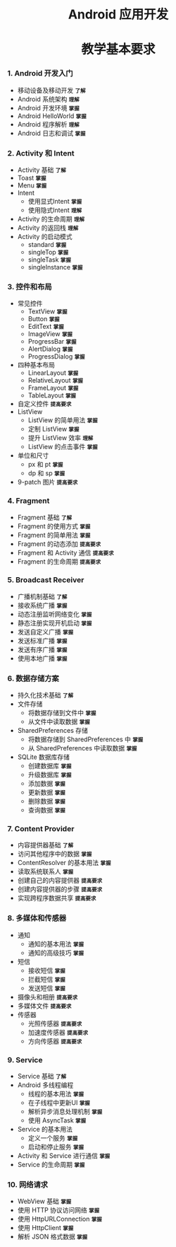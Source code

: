 # <center>Android 应用开发</center>
# <center>教学基本要求</center>

### 1. Android 开发入门
- 移动设备及移动开发 **`了解`**
- Android 系统架构 **`理解`**
- Android 开发环境 **`掌握`**
- Android HelloWorld **`掌握`**
- Android 程序解析 **`理解`**
- Android 日志和调试 **`掌握`**

### 2. Activity 和 Intent
- Activity 基础 **`了解`**
- Toast **`掌握`**
- Menu **`掌握`**
- Intent
    - 使用显式Intent **`掌握`**
    - 使用隐式Intent **`理解`**
- Activity 的生命周期 **`理解`**
- Activity 的返回栈 **`理解`**
- Activity 的启动模式
    - standard **`掌握`**
    - singleTop **`掌握`**
    - singleTask **`掌握`**
    - singleInstance **`掌握`**
 
### 3. 控件和布局
- 常见控件
    - TextView **`掌握`**
    - Button **`掌握`**
    - EditText **`掌握`**
    - ImageView **`掌握`**
    - ProgressBar **`掌握`**
    - AlertDialog **`掌握`**
    - ProgressDialog **`掌握`**
- 四种基本布局
    - LinearLayout **`掌握`**
    - RelativeLayout **`掌握`**
    - FrameLayout **`掌握`**
    - TableLayout **`掌握`**
- 自定义控件 **`提高要求`**
- ListView
    - ListView 的简单用法 **`掌握`**
    - 定制 ListView **`掌握`**
    - 提升 ListView 效率 **`理解`**
    - ListView 的点击事件 **`掌握`**
- 单位和尺寸
    - px 和 pt **`掌握`**
    - dp 和 sp **`掌握`**
- 9-patch 图片 **`提高要求`**
 
### 4. Fragment
- Fragment 基础 **`了解`**
- Fragment 的使用方式 **`掌握`**
- Fragment 的简单用法 **`掌握`**
- Fragment 的动态添加 **`提高要求`**
- Fragment 和 Activity 通信 **`提高要求`**
- Fragment 的生命周期 **`提高要求`**
 
### 5. Broadcast Receiver
- 广播机制基础 **`了解`**
- 接收系统广播 **`掌握`**
- 动态注册监听网络变化 **`掌握`**
- 静态注册实现开机启动 **`掌握`**
- 发送自定义广播 **`掌握`**
- 发送标准广播 **`掌握`**
- 发送有序广播 **`掌握`**
- 使用本地广播 **`掌握`**
 
### 6. 数据存储方案
- 持久化技术基础 **`了解`**
- 文件存储
    - 将数据存储到文件中 **`掌握`**
    - 从文件中读取数据 **`掌握`**
- SharedPreferences 存储
    - 将数据存储到 SharedPreferences 中 **`掌握`**
    - 从 SharedPreferences 中读取数据 **`掌握`**
- SQLite 数据库存储
    - 创建数据库 **`掌握`**
    - 升级数据库 **`掌握`**
    - 添加数据 **`掌握`**
    - 更新数据 **`掌握`**
    - 删除数据 **`掌握`**
    - 查询数据 **`掌握`**
 
### 7. Content Provider
- 内容提供器基础 **`了解`**
- 访问其他程序中的数据 **`掌握`**
- ContentResolver 的基本用法 **`掌握`**
- 读取系统联系人 **`掌握`**
- 创建自己的内容提供器 **`提高要求`**
- 创建内容提供器的步骤 **`提高要求`**
- 实现跨程序数据共享 **`提高要求`**
 
### 8. 多媒体和传感器
- 通知
    - 通知的基本用法 **`掌握`**
    - 通知的高级技巧 **`掌握`**
- 短信
    - 接收短信 **`掌握`**
    - 拦截短信 **`掌握`**
    - 发送短信 **`掌握`**
- 摄像头和相册 **`提高要求`**
- 多媒体文件 **`提高要求`**
- 传感器
    - 光照传感器 **`提高要求`**
    - 加速度传感器 **`提高要求`**
    - 方向传感器 **`提高要求`**
 
### 9. Service
- Service 基础 **`了解`**
- Android 多线程编程
    - 线程的基本用法 **`掌握`**
    - 在子线程中更新UI **`掌握`**
    - 解析异步消息处理机制 **`掌握`**
    - 使用 AsyncTask **`掌握`**
- Service 的基本用法
    - 定义一个服务 **`掌握`**
    - 启动和停止服务 **`掌握`**
- Activity 和 Service 进行通信 **`掌握`**
- Service 的生命周期 **`掌握`**
 
### 10. 网络请求
- WebView 基础 **`掌握`**
- 使用 HTTP 协议访问网络 **`掌握`**
- 使用 HttpURLConnection **`掌握`**
- 使用 HttpClient **`掌握`**
- 解析 JSON 格式数据 **`掌握`**